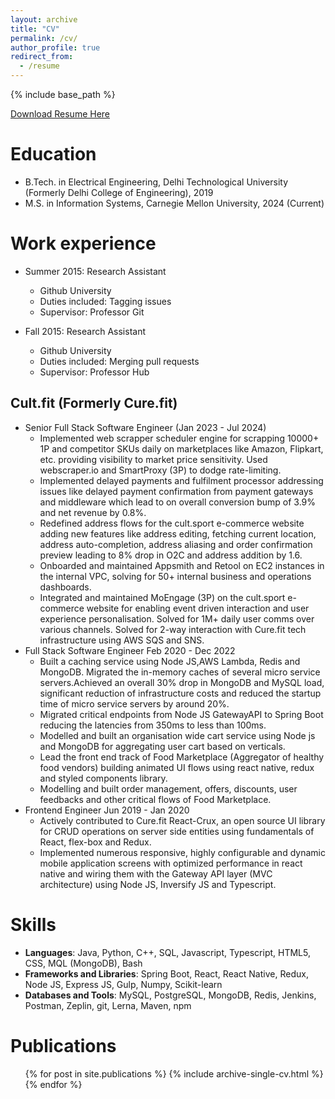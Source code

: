 ```yaml
---
layout: archive
title: "CV"
permalink: /cv/
author_profile: true
redirect_from:
  - /resume
---
```


{% include base_path %}

[Download Resume Here](https://drive.google.com/file/d/1ArukvhWEMHiAkwiORYjLLzY7os7iC5Uc/view?usp=sharing)

Education
======
* B.Tech. in Electrical Engineering, Delhi Technological University (Formerly Delhi College of Engineering), 2019
* M.S. in Information Systems, Carnegie Mellon University, 2024 (Current)

Work experience
======
* Summer 2015: Research Assistant
  * Github University
  * Duties included: Tagging issues
  * Supervisor: Professor Git

* Fall 2015: Research Assistant
  * Github University
  * Duties included: Merging pull requests
  * Supervisor: Professor Hub
## Cult.fit (Formerly Cure.fit)
* Senior Full Stack Software Engineer (Jan 2023 - Jul 2024)
  * Implemented web scrapper scheduler engine for scrapping 10000+ 1P and competitor SKUs daily on marketplaces like Amazon, Flipkart, etc. providing visibility to market price sensitivity. Used webscraper.io and SmartProxy (3P) to dodge rate-limiting.
  * Implemented delayed payments and fulfilment processor addressing issues like delayed payment confirmation from payment gateways and middleware which lead to on overall conversion bump of 3.9% and net revenue by 0.8%.
  * Redefined address flows for the cult.sport e-commerce website adding new features like address editing, fetching current location, address auto-completion, address aliasing and order confirmation preview leading to 8% drop in O2C and address addition by 1.6.
  * Onboarded and maintained Appsmith and Retool on EC2 instances in the internal VPC, solving for 50+ internal business and operations dashboards.
  * Integrated and maintained MoEngage (3P) on the cult.sport e-commerce website for enabling event driven interaction and user experience personalisation. Solved for 1M+ daily user comms over various channels. Solved for 2-way interaction with Cure.fit tech infrastructure using AWS SQS and SNS.
* Full Stack Software Engineer Feb 2020 - Dec 2022
  * Built a caching service using Node JS,AWS Lambda, Redis and MongoDB. Migrated the in-memory caches of several micro service servers.Achieved an overall 30% drop in MongoDB and MySQL load, significant reduction of infrastructure costs and reduced the startup time of micro service servers by around 20%.
  * Migrated critical endpoints from Node JS GatewayAPI to Spring Boot reducing the latencies from 350ms to less than 100ms.
  * Modelled and built an organisation wide cart service using Node js and MongoDB for aggregating user cart based on verticals.
  * Lead the front end track of Food Marketplace (Aggregator of healthy food vendors) building animated UI flows using react native, redux and styled components library.
  * Modelling and built order management, offers, discounts, user feedbacks and other critical flows of Food Marketplace.
* Frontend Engineer Jun 2019 - Jan 2020
  * Actively contributed to Cure.fit React-Crux, an open source UI library for CRUD operations on server side entities using fundamentals of React, flex-box and Redux.
  * Implemented numerous responsive, highly configurable and dynamic mobile application screens with optimized performance in react native and wiring them with the Gateway API layer (MVC architecture) using Node JS, Inversify JS and Typescript.
  
Skills
======
* **Languages**: Java, Python, C++, SQL, Javascript, Typescript, HTML5, CSS, MQL (MongoDB), Bash
* **Frameworks and Libraries**: Spring Boot, React, React Native, Redux, Node JS, Express JS, Gulp, Numpy, Scikit-learn
* **Databases and Tools**: MySQL, PostgreSQL, MongoDB, Redis, Jenkins, Postman, Zeplin, git, Lerna, Maven, npm

Publications
======
  <ul>{% for post in site.publications %}
    {% include archive-single-cv.html %}
  {% endfor %}</ul>
  
<!-- Talks
======
  <ul>{% for post in site.talks %}
    {% include archive-single-talk-cv.html %}
  {% endfor %}</ul> -->
  
<!-- Teaching
======
  <ul>{% for post in site.teaching %}
    {% include archive-single-cv.html %}
  {% endfor %}</ul>
  
Service and leadership
======
* Currently signed in to 43 different slack teams -->
